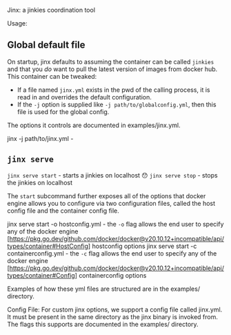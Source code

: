 Jinx: a jinkies coordination tool


Usage:
## Global default file
On startup, jinx defaults to assuming the container can be called `jinkies` and that you _do_ want to pull the latest
version of images from docker hub. This container can be tweaked:
- If a file named `jinx.yml` exists in the pwd of the calling process, it is read in and overrides the default configuration.
- If the `-j` option is supplied like `-j path/to/globalconfig.yml`, then this file is used for the global config. 

The options it controls are documented in examples/jinx.yml.

jinx -j path/to/jinx.yml - 

## `jinx serve`
`jinx serve start` - starts a jinkies on localhost 😯
`jinx serve stop`  - stops the jinkies on localhost

The `start`  subcommand further exposes all of the options that docker engine allows you to configure via two configuration
files, called the host config file and the container config file.

jinx serve start -o hostconfig.yml - the `-o` flag allows the end user to specify any of the docker engine [https://pkg.go.dev/github.com/docker/docker@v20.10.12+incompatible/api/types/container#HostConfig] hostconfig options
jinx serve start -c containerconfig.yml - the `-c` flag allows the end user to specify any of the docker engine [https://pkg.go.dev/github.com/docker/docker@v20.10.12+incompatible/api/types/container#Config] containerconfig options

Examples of how these yml files are structured are in the examples/ directory.

Config File:
For custom jinx options, we support a config file called jinx.yml. It must be present in the same directory as the jinx binary is invoked from.
The flags this supports are documented in the examples/ directory.
